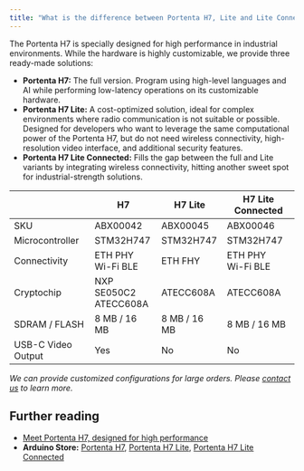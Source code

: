 ```yaml
---
title: "What is the difference between Portenta H7, Lite and Lite Connected?"
---
```


The Portenta H7 is specially designed for high performance in industrial environments. While the hardware is highly customizable, we provide three ready-made solutions:

* **Portenta H7:** The full version. Program using high-level languages and AI while performing low-latency operations on its customizable hardware.
* **Portenta H7 Lite:** A cost-optimized solution, ideal for complex environments where radio communication is not suitable or possible. Designed for developers who want to leverage the same computational power of the Portenta H7, but do not need wireless connectivity, high-resolution video interface, and additional security features.
* **Portenta H7 Lite Connected:** Fills the gap between the full and Lite variants by integrating wireless connectivity, hitting another sweet spot for industrial-strength solutions.

<table class="pro">
<thead>
  <tr>
    <th></th>
    <th>H7</th>
    <th>H7 Lite</th>
    <th>H7 Lite Connected</th>
  </tr>
</thead>
<tbody>
  <tr>
    <td>SKU</td>
    <td>ABX00042</td>
    <td>ABX00045</td>
    <td>ABX00046</td>
  </tr>
  <tr>
    <td>Microcontroller</td>
    <td>STM32H747<br></td>
    <td>STM32H747</td>
    <td>STM32H747</td>
  </tr>
  <tr>
    <td>Connectivity</td>
    <td>ETH PHY<br>Wi-Fi BLE</td>
    <td>ETH FHY</td>
    <td>ETH PHY<br>Wi-Fi BLE</td>
  </tr>
  <tr>
    <td>Cryptochip</td>
    <td>NXP SE050C2<br>ATECC608A</td>
    <td>ATECC608A</td>
    <td>ATECC608A</td>
  </tr>
  <tr>
    <td>SDRAM / FLASH</td>
    <td>8 MB / 16 MB</td>
    <td>8 MB / 16 MB</td>
    <td>8 MB / 16 MB</td>
  </tr>
  <tr>
    <td>USB-C Video Output</td>
    <td>Yes</td>
    <td>No</td>
    <td>No</td>
  </tr>
</tbody>
</table>

_We can provide customized configurations for large orders. Please [contact us](https://www.arduino.cc/en/contact-us/) to learn more._

## Further reading

* [Meet Portenta H7, designed for high performance](https://www.arduino.cc/pro/hardware/product/portenta-h7)
* **Arduino Store:** [Portenta H7](https://store.arduino.cc/products/portenta-h7), [Portenta H7 Lite](https://store.arduino.cc/products/portenta-h7-lite), [Portenta H7 Lite Connected](https://store.arduino.cc/products/portenta-h7-lite-connected)
